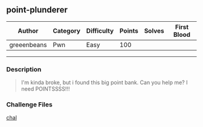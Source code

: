 ## point-plunderer

| Author      | Category | Difficulty | Points | Solves | First Blood |
| ----------- | -------- | ---------- | ------ | ------ | ----------- |
| greeenbeans | Pwn      | Easy       | 100    |        |             |

---

### Description

> I'm kinda broke, but i found this big point bank. Can you help me? I need POINTSSSS!!!

### Challenge Files

[chal](dist)
